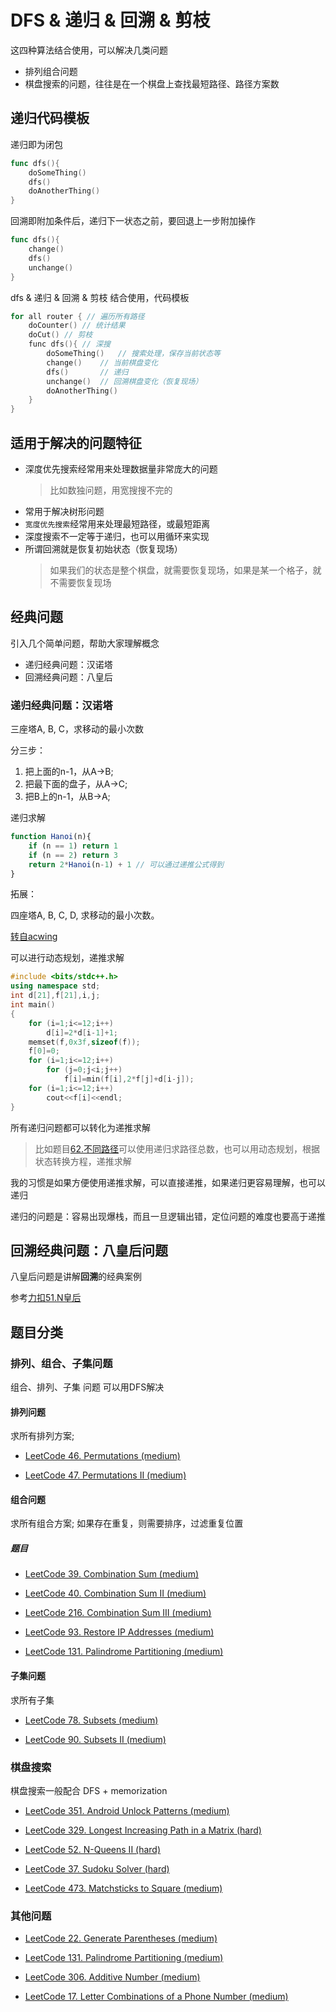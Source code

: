 # DFS & 递归 & 回溯 & 剪枝

这四种算法结合使用，可以解决几类问题

- 排列组合问题
- 棋盘搜索的问题，往往是在一个棋盘上查找最短路径、路径方案数

## 递归代码模板

递归即为闭包

```go
func dfs(){
    doSomeThing()
    dfs()
    doAnotherThing()
}
```

回溯即附加条件后，递归下一状态之前，要回退上一步附加操作

```go
func dfs(){
    change()
    dfs()
    unchange()
}
```

dfs & 递归 & 回溯 & 剪枝 结合使用，代码模板

```cpp
for all router { // 遍历所有路径
    doCounter() // 统计结果
    doCut() // 剪枝
    func dfs(){ // 深搜
        doSomeThing()   // 搜索处理，保存当前状态等
        change()    // 当前棋盘变化
        dfs()       // 递归
        unchange()  // 回溯棋盘变化（恢复现场）
        doAnotherThing()
    }
}
```

## 适用于解决的问题特征

- 深度优先搜索经常用来处理数据量非常庞大的问题
    > 比如数独问题，用宽搜搜不完的
- 常用于解决树形问题
- `宽度优先搜索`经常用来处理最短路径，或最短距离
- 深度搜索不一定等于递归，也可以用循环来实现
- 所谓回溯就是恢复初始状态（恢复现场）
    > 如果我们的状态是整个棋盘，就需要恢复现场，如果是某一个格子，就不需要恢复现场

## 经典问题

引入几个简单问题，帮助大家理解概念

- 递归经典问题：汉诺塔
- 回溯经典问题：八皇后

### 递归经典问题：汉诺塔

三座塔A, B, C，求移动的最小次数

分三步：

1. 把上面的n-1，从A->B;
2. 把最下面的盘子，从A->C;
3. 把B上的n-1，从B->A;

递归求解

```javascript
function Hanoi(n){
    if (n == 1) return 1
    if (n == 2) return 3
    return 2*Hanoi(n-1) + 1 // 可以通过递推公式得到
}
```

拓展：

四座塔A, B, C, D, 求移动的最小次数。

[转自acwing](https://www.acwing.com/problem/content/description/98/)

可以进行动态规划，递推求解

```cpp
#include <bits/stdc++.h>
using namespace std;
int d[21],f[21],i,j;
int main()
{
    for (i=1;i<=12;i++)
        d[i]=2*d[i-1]+1;
    memset(f,0x3f,sizeof(f));
    f[0]=0;
    for (i=1;i<=12;i++)
        for (j=0;j<i;j++)
            f[i]=min(f[i],2*f[j]+d[i-j]);
    for (i=1;i<=12;i++)
        cout<<f[i]<<endl;
}
```

所有递归问题都可以转化为递推求解

> 比如题目[62.不同路径](../algorithms/1-100/62.%20不同路径.md)可以使用递归求路径总数，也可以用动态规划，根据状态转换方程，递推求解

我的习惯是如果方便使用递推求解，可以直接递推，如果递归更容易理解，也可以递归

递归的问题是：容易出现爆栈，而且一旦逻辑出错，定位问题的难度也要高于递推

## 回溯经典问题：八皇后问题

八皇后问题是讲解**回溯**的经典案例

参考[力扣51.N皇后](../algorithms/1-100/51.%20N皇后.md)


## 题目分类

### 排列、组合、子集问题

组合、排列、子集 问题 可以用DFS解决

#### 排列问题

求所有排列方案;

- [LeetCode 46. Permutations (medium)](https://github.com/muyids/leetcode/blob/master/algorithms/1-100/46.permutations.md)

- [LeetCode 47. Permutations II (medium)](https://github.com/muyids/leetcode/blob/master/algorithms/1-100/47.permutations-ii.md)

#### 组合问题

求所有组合方案; 如果存在重复，则需要排序，过滤重复位置

##### 题目

- [LeetCode 39. Combination Sum (medium)](https://github.com/muyids/leetcode/blob/master/algorithms/1-100/39.combination-sum.md)

- [LeetCode 40. Combination Sum II (medium)](https://github.com/muyids/leetcode/blob/master/algorithms/1-100/40.combination-sum-ii.md)


- [LeetCode 216. Combination Sum III (medium)](https://github.com/muyids/leetcode/blob/master/algorithms/201-300/216.combination-sum-iii.md)

- [LeetCode 93. Restore IP Addresses (medium)](https://github.com/muyids/leetcode/blob/master/algorithms/1-100/93.restore-ip-addresses.md)

- [LeetCode 131. Palindrome Partitioning (medium)](https://github.com/muyids/leetcode/blob/master/algorithms/101-200/131.palindrome-partitioning.md)

#### 子集问题

求所有子集

- [LeetCode 78. Subsets (medium)](https://github.com/muyids/leetcode/blob/master/algorithms/1-100/78.subsets.md)

- [LeetCode 90. Subsets II (medium)](https://github.com/muyids/leetcode/blob/master/algorithms/1-100/90.subsets-ii.md)

### 棋盘搜索

棋盘搜索一般配合 DFS + memorization

- [LeetCode 351. Android Unlock Patterns (medium)](https://github.com/muyids/leetcode/blob/master/algorithms/301-400/351.android-unlock-patterns.md)

- [LeetCode 329. Longest Increasing Path in a Matrix (hard)](https://github.com/muyids/leetcode/blob/master/algorithms/301-400/329.longest-increasing-path-in-a-matrix.md)

- [LeetCode 52. N-Queens II (hard)](https://github.com/muyids/leetcode/blob/master/algorithms/1-100/52.n-queens-ii.md)

- [LeetCode 37. Sudoku Solver (hard)](https://github.com/muyids/leetcode/blob/master/algorithms/1-100/37.sudoku-solver.md)

- [LeetCode 473. Matchsticks to Square (medium)](https://github.com/muyids/leetcode/blob/master/algorithms/401-500/473.matchsticks-to-square.md)

### 其他问题

- [LeetCode 22. Generate Parentheses (medium)](https://github.com/muyids/leetcode/blob/master/algorithms/1-100/22.generate-parentheses.md)

- [LeetCode 131. Palindrome Partitioning (medium)](https://github.com/muyids/leetcode/blob/master/algorithms/101-200/131.palindrome-partitioning.md)

- [LeetCode 306. Additive Number (medium)](https://github.com/muyids/leetcode/blob/master/algorithms/301-400/306.additive-number.md)

- [LeetCode 17. Letter Combinations of a Phone Number (medium)](https://github.com/muyids/leetcode/blob/master/algorithms/1-100/17.letter-combinations-of-a-phone-number.md)

